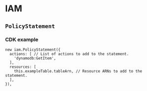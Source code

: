 # IAM

## `PolicyStatement`

### CDK example

```IAM_PolicyStatement
new iam.PolicyStatement({
  actions: [ // List of actions to add to the statement.
    'dynamodb:GetItem',
  ],
  resources: [
    this.exampleTable.tableArn, // Resource ARNs to add to the statement.
  ],
}),
```
